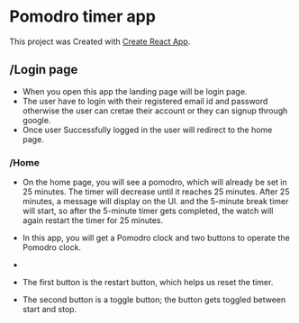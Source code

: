 # Pomodro timer app

This project was Created with [Create React App](https://github.com/facebook/create-react-app).

## /Login page 

- When you open this app the landing page will be login page.
- The user have to login with their registered email id and password otherwise the user can cretae their account or they can signup through google.
- Once user Successfully logged in the user will redirect to the home page.
### /Home
- On the home page, you will see a pomodro, which will already be set in 25 minutes. The timer will decrease until it reaches 25 minutes. After 25 minutes, a message will display on the UI. and the 5-minute break timer will start, so after the 5-minute timer gets completed, the watch will again restart the timer for 25 minutes.

- In this app, you will get a Pomodro clock and two buttons to operate the Pomodro clock.
- 
- The first button is the restart button, which helps us reset the timer.

- The second button is a toggle button; the button gets toggled between start and stop.
